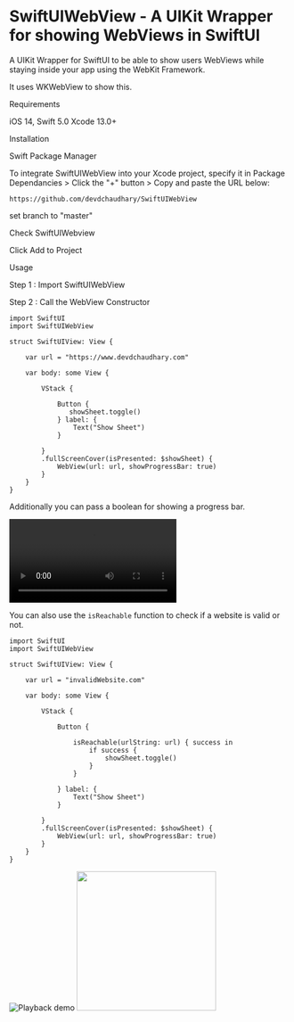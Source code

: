 # SwiftUIWebView - A UIKit Wrapper for showing WebViews in SwiftUI

A UIKit Wrapper for SwiftUI to be able to show users WebViews while staying inside your app using the WebKit Framework.

It uses WKWebView to show this.

Requirements

iOS 14,
Swift 5.0
Xcode 13.0+

Installation

Swift Package Manager

To integrate SwiftUIWebView into your Xcode project, specify it in Package Dependancies > Click the "+" button > Copy and paste the URL below:

```https://github.com/devdchaudhary/SwiftUIWebView```

set branch to "master"

Check SwiftUIWebview

Click Add to Project

Usage

Step 1 : Import SwiftUIWebView

Step 2 : Call the WebView Constructor

```
import SwiftUI
import SwiftUIWebView

struct SwiftUIView: View {

    var url = "https://www.devdchaudhary.com"
        
    var body: some View {
        
        VStack {

            Button {
               showSheet.toggle()
            } label: {
                Text("Show Sheet")
            }
            
        }
        .fullScreenCover(isPresented: $showSheet) {
            WebView(url: url, showProgressBar: true)
        }
    }
}
```

Additionally you can pass a boolean for showing a progress bar.

![Playback demo](/Media/vid1.mp4)

You can also use the `isReachable` function to check if a website is valid or not.

```
import SwiftUI
import SwiftUIWebView

struct SwiftUIView: View {

    var url = "invalidWebsite.com"
        
    var body: some View {
        
        VStack {

            Button {
                
                isReachable(urlString: url) { success in
                    if success {
                        showSheet.toggle()
                    }
                }
                
            } label: {
                Text("Show Sheet")
            }
            
        }
        .fullScreenCover(isPresented: $showSheet) {
            WebView(url: url, showProgressBar: true)
        }
    }
}

```

![Playback demo](/Media/vid2.gif)
<img src="vid2.gif" width="250" height="250"/>




